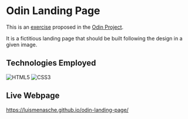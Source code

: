 # Odin Landing Page

This is an [exercise](https://www.theodinproject.com/lessons/foundations-landing-page) proposed in the [Odin Project](https://www.theodinproject.com/).

It is a fictitious landing page that should be built following the design in a given image.

## Technologies Employed

![HTML5](https://img.shields.io/badge/HTML5-E34F26?style=for-the-badge&logo=html5&logoColor=white) ![CSS3](https://img.shields.io/badge/CSS3-1572B6?style=for-the-badge&logo=css3&logoColor=white)

## Live Webpage

https://luismenasche.github.io/odin-landing-page/
